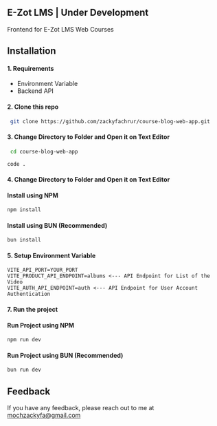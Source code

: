 ## E-Zot LMS | Under Development

Frontend for E-Zot LMS Web Courses

## Installation

#### 1. **Requirements**

- Environment Variable
- Backend API

#### 2. **Clone** this repo

```bash
 git clone https://github.com/zackyfachrur/course-blog-web-app.git
```

#### 3. **Change Directory** to **Folder** and Open it on **Text Editor**

```bash
 cd course-blog-web-app
```

```bash
code .
```

#### 4. **Change Directory** to **Folder** and Open it on **Text Editor**

#### Install using NPM

```bash
npm install
```

#### Install using BUN (Recommended)

```bash
bun install
```

#### 5. **Setup** Environment Variable

```env
VITE_API_PORT=YOUR_PORT
VITE_PRODUCT_API_ENDPOINT=albums <--- API Endpoint for List of the Video
VITE_AUTH_API_ENDPOINT=auth <--- API Endpoint for User Account Authentication
```

#### 7. **Run** the **project**

#### Run Project using NPM

```bash
npm run dev
```

#### Run Project using BUN (Recommended)

```bash
bun run dev
```

## Feedback

If you have any feedback, please reach out to me at mochzackyfa@gmail.com
